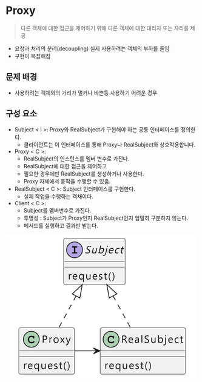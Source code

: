 # Proxy
> 다른 객체에 대한 접근을 제어하기 위해 다른 객체에 대한 대리자 또는 자리를 제공

- 요청과 처리의 분리(decoupling) 실제 사용하려는 객체의 부하를 줄임 
- 구현이 복잡해짐

## 문제 배경
- 사용하려는 객체와의 거리가 멀거나 바쁜등 사용하기 어려운 경우

## 구성 요소
- Subject < I >: Proxy와 RealSubject가 구현해야 하는 공통 인터페이스를 정의한다.
    - 클라이언트는 이 인터페이스를 통해 Proxy나 RealSubject와 상호작용합니다.
- Proxy < C >:
    - RealSubject의 인스턴스를 멤버 변수로 가진다.
    - RealSubject에 대한 접근을 제어하고 
    - 필요한 경우에만 RealSubject를 생성하거나 사용한다.
    - Proxy 자체에서 동작을 수행할 수 있음.
-  RealSubject < C >: Subject 인터페이스를 구현한다.
    - 실제 작업을 수행하는 객채이다.
- Client < C >:
    - Subject를 멤버변수로 가진다.
    - 투명성 : Subject가 Proxy인지 RealSubject인지 엄밀히 구분하지 않는다.
    - 메서드를 실행하고 결과만 받는다.

![](Proxy.png)